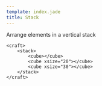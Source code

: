 ```yaml
---
template: index.jade
title: Stack
---
```


Arrange elements in a vertical stack

```craftml
<craft>
    <stack>
        <cube></cube>
        <cube xsize="20"></cube>
        <cube xsize="30"></cube>
    </stack>
</craft>
```
